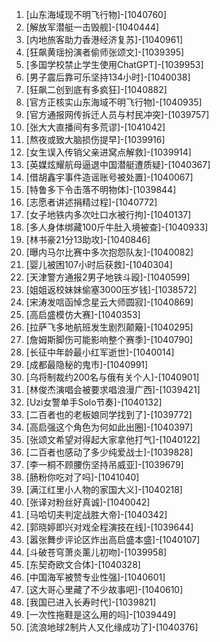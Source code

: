 
1. [山东海域现不明飞行物]-[1040760]
1. [解放军潜艇一击毁舰]-[1040444]
1. [内地旅客助力香港经济复苏]-[1040961]
1. [狂飙黄瑶扮演者偷师张颂文]-[1039395]
1. [多国学校禁止学生使用ChatGPT]-[1039953]
1. [男子震后靠可乐坚持134小时]-[1040038]
1. [狂飙二创到底有多疯狂]-[1040882]
1. [官方正核实山东海域不明飞行物]-[1040935]
1. [官方通报网传拆迁人员与村民冲突]-[1039757]
1. [张大大直播间有多荒谬]-[1041042]
1. [熬夜或致大脑损伤提早]-[1039916]
1. [女生误入传销父亲进窝点解救]-[1039914]
1. [英媒炫耀航母逼退中国潜艇遭质疑]-[1040367]
1. [借胡鑫宇事件造谣账号被处置]-[1040067]
1. [特鲁多下令击落不明物体]-[1039844]
1. [志愿者讲述捐精过程]-[1040772]
1. [女子地铁内多次吐口水被行拘]-[1040137]
1. [多人身体绑藏100斤牛肚入境被查]-[1040933]
1. [林书豪21分13助攻]-[1040846]
1. [曝内马尔比赛中多次抱怨队友]-[1040082]
1. [婴儿被困107小时后获救]-[1040304]
1. [天津警方通报2男子地铁斗殴]-[1040599]
1. [姐姐返校妹妹偷塞3000压岁钱]-[1038572]
1. [宋涛发唁函悼念星云大师圆寂]-[1040869]
1. [高启盛模仿大赛]-[1040353]
1. [拉萨飞多地航班发生剧烈颠簸]-[1040295]
1. [詹姆斯脚伤可能影响整个赛季]-[1040790]
1. [长征中年龄最小红军逝世]-[1040014]
1. [成都最隐秘的鬼市]-[1040991]
1. [乌将制裁约200名与俄有关个人]-[1040901]
1. [林俊杰演唱会被要求唱浪漫广西]-[1039421]
1. [Uzi女警单手Solo节奏]-[1040132]
1. [二百者也的老板娘同学找到了]-[1039772]
1. [高启强这个角色为何如此出圈]-[1040397]
1. [张颂文希望对得起大家拿他打气]-[1040122]
1. [二百者也感动了多少纯爱战士]-[1039828]
1. [李一桐不顾腰伤坚持吊威亚]-[1039679]
1. [肠粉你吃对了吗]-[1041040]
1. [满江红里小人物的家国大义]-[1040218]
1. [张译对粉丝好真诚]-[1040042]
1. [马哈切夫判定战胜大帝]-[1040342]
1. [郭晓婷即兴对戏全程演技在线]-[1039644]
1. [嚣张舞步评论区炸出高启盛本盛]-[1040107]
1. [斗破苍穹萧炎薰儿初吻]-[1039958]
1. [东契奇欧文合体]-[1040328]
1. [中国海军被赞专业性强]-[1040601]
1. [这大哥心里藏了不少故事吧]-[1040610]
1. [我国已进入长寿时代]-[1039821]
1. [一次性拖鞋是这么用的吗]-[1039449]
1. [流浪地球2制片人又化缘成功了]-[1040376]